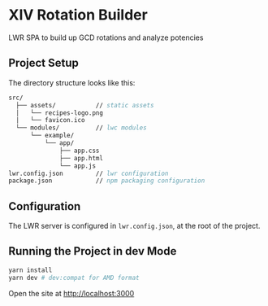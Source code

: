 # XIV Rotation Builder

LWR SPA to build up GCD rotations and analyze potencies

## Project Setup

The directory structure looks like this:

```fs
src/
  ├── assets/           // static assets
  │   └── recipes-logo.png
  |   └── favicon.ico
  └── modules/          // lwc modules
      └── example/
          └── app/
              ├── app.css
              ├── app.html
              └── app.js
lwr.config.json         // lwr configuration
package.json            // npm packaging configuration
```

## Configuration

The LWR server is configured in `lwr.config.json`, at the root of the project.

## Running the Project in dev Mode

```bash
yarn install
yarn dev # dev:compat for AMD format
```

Open the site at [http://localhost:3000](http://localhost:3000)